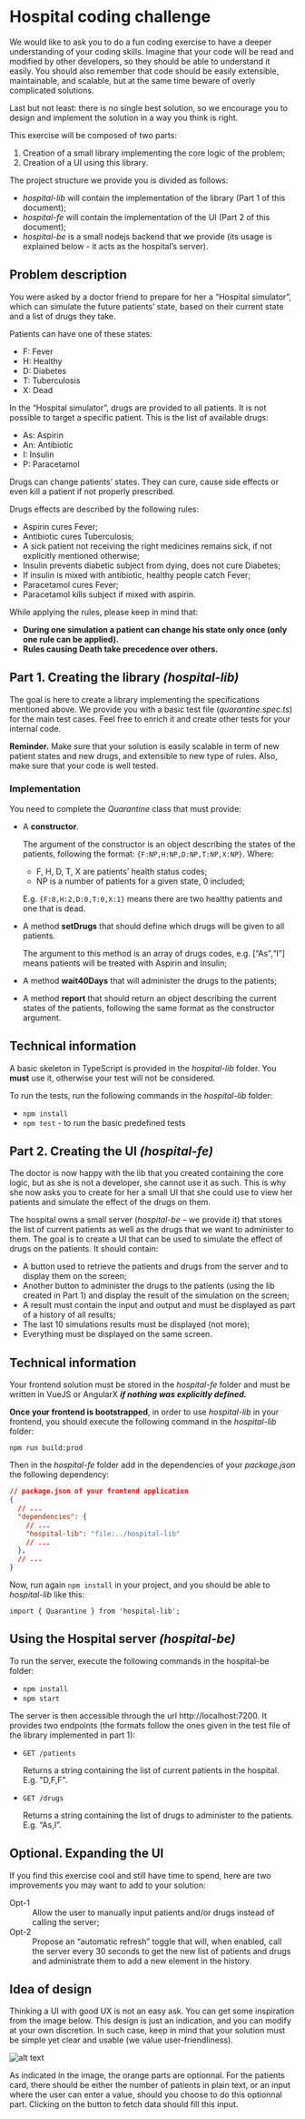 # Hospital coding challenge

We would like to ask you to do a fun coding exercise to have a deeper understanding of your coding skills. Imagine that your code will be read and modified by other developers, so they should be able to understand it easily. You should also remember that code should be easily extensible, maintainable, and scalable, but at the same time beware of overly complicated solutions.

Last but not least: there is no single best solution, so we encourage you to design and implement the solution in a way you think is right.

This exercise will be composed of two parts:
  1. Creation of a small library implementing the core logic of the problem;
  2. Creation of a UI using this library.

The project structure we provide you is divided as follows:
  - *hospital-lib* will contain the implementation of the library (Part 1 of this document);
  - *hospital-fe* will contain the implementation of the UI (Part 2 of this document);
  - *hospital-be* is a small nodejs backend that we provide (its usage is explained below - it acts as the hospital’s server).

## Problem description

You were asked by a doctor friend to prepare for her a “Hospital simulator”, which can simulate the future patients’ state, based on their current state and a list of drugs they take.

Patients can have one of these states:
  - F: Fever
  - H: Healthy
  - D: Diabetes
  - T: Tuberculosis
  - X: Dead

In the “Hospital simulator”, drugs are provided to all patients. It is not possible to target a specific patient. This is the list of available drugs:
  - As: Aspirin
  - An: Antibiotic
  - I: Insulin
  - P: Paracetamol

Drugs can change patients’ states. They can cure, cause side effects or even kill a patient if not properly prescribed.

Drugs effects are described by the following rules:
  - Aspirin cures Fever;
  - Antibiotic cures Tuberculosis;
  - A sick patient not receiving the right medicines remains sick, if not explicitly mentioned otherwise;
  - Insulin prevents diabetic subject from dying, does not cure Diabetes;
  - If insulin is mixed with antibiotic, healthy people catch Fever;
  - Paracetamol cures Fever;
  - Paracetamol kills subject if mixed with aspirin.

While applying the rules, please keep in mind that:
  - **During one simulation a patient can change his state only once (only one rule can be applied).**
  - **Rules causing Death take precedence over others.**

## Part 1. Creating the library *(hospital-lib)*

The goal is here to create a library implementing the specifications mentioned above. We provide you with a basic test file (*quarantine.spec.ts*) for the main test cases. Feel free to enrich it and create other tests for your internal code.

**Reminder.** Make sure that your solution is easily scalable in term of new patient states and new drugs, and extensible to new type of rules. Also, make sure that your code is well tested.

### Implementation

You need to complete the *Quarantine* class that must provide:
  - A **constructor**.
  
    The argument of the constructor is an object describing the states of the patients, following the format: `{F:NP,H:NP,D:NP,T:NP,X:NP}`. Where:
    - F, H, D, T, X are patients’ health status codes;
    - NP is a number of patients for a given state, 0 included;

    E.g. `{F:0,H:2,D:0,T:0,X:1}` means there are two healthy patients and one that is dead.
    
  - A method **setDrugs** that should define which drugs will be given to all patients.

    The argument to this method is an array of drugs codes, e.g. [“As”,“I”] means patients will be treated with Aspirin and Insulin;

  - A method **wait40Days** that will administer the drugs to the patients;

  - A method **report** that should return an object describing the current states of the patients, following the same format as the constructor argument.

## Technical information

A basic skeleton in TypeScript is provided in the *hospital-lib* folder. You **must** use it, otherwise your test will not be considered.

To run the tests, run the following commands in the *hospital-lib* folder:

 - `npm install`
 - `npm test` - to run the basic predefined tests

## Part 2. Creating the UI *(hospital-fe)*

The doctor is now happy with the lib that you created containing the core logic, but as she is not a developer, she cannot use it as such. This is why she now asks you to create for her a small UI that she could use to view her patients and simulate the effect of the drugs on them.

The hospital owns a small server (*hospital-be* – we provide it) that stores the list of current patients as well as the drugs that we want to administer to them. The goal is to create a UI that can be used to simulate the effect of drugs on the patients. It should contain:

  - A button used to retrieve the patients and drugs from the server and to display them on the screen;
  - Another button to administer the drugs to the patients (using the lib created in Part 1) and display the result of the simulation on the screen;
  - A result must contain the input and output and must be displayed as part of a history of all results;
  - The last 10 simulations results must be displayed (not more);
  - Everything must be displayed on the same screen.

## Technical information

Your frontend solution must be stored in the *hospital-fe* folder and must be written in VueJS or AngularX ***if nothing was explicitly defined.***

**Once your frontend is bootstrapped**, in order to use *hospital-lib* in your frontend, you should execute the following command in the *hospital-lib* folder:

```
npm run build:prod
```

Then in the *hospital-fe* folder add in the dependencies of your *package.json* the following dependency:

```json
// package.json of your frontend application
{
  // ...
  "dependencies": {
    // ...
    "hospital-lib": "file:../hospital-lib"
    // ...
  },
  // ...
}
```

Now, run again `npm install` in your project, and you should be able to *hospital-lib* like this:

`import { Quarantine } from 'hospital-lib';`

## Using the Hospital server *(hospital-be)*

To run the server, execute the following commands in the hospital-be folder:

  - `npm install`
  - `npm start`

The server is then accessible through the url http://localhost:7200. It provides two endpoints (the formats follow the ones given in the test file of the library implemented in part 1):

  - `GET /patients`
    
    Returns a string containing the list of current patients in the hospital. E.g. "D,F,F”.
  - `GET /drugs`
    
    Returns a string containing the list of drugs to administer to the patients. E.g. “As,I”.

## Optional. Expanding the UI

If you find this exercise cool and still have time to spend, here are two improvements you may want to add to your solution:

<dl>
  <dt>
    Opt-1
  </dt>
  <dd>
    Allow the user to manually input patients and/or drugs instead of calling the server;
  </dd>
  <dt>
    Opt-2
  </dt>
  <dd>
    Propose an “automatic refresh” toggle that will, when enabled, call the server every 30 seconds to get the new list of patients and drugs and administrate them to add a new element in the history.
  </dd>
</dl>


## Idea of design

Thinking a UI with good UX is not an easy ask. You can get some inspiration from the image below. This design is just an indication, and you can modify at your own discretion. In such case, keep in mind that your solution must be simple yet clear and usable (we value user-friendliness).

![alt text](./mockup.png "Mockup")

As indicated in the image, the orange parts are optionnal. For the patients card, there should be either the number of patients in plain text,
or an input where the user can enter a value, should you choose to do this optionnal part. Clicking on the button to fetch data should fill this input.